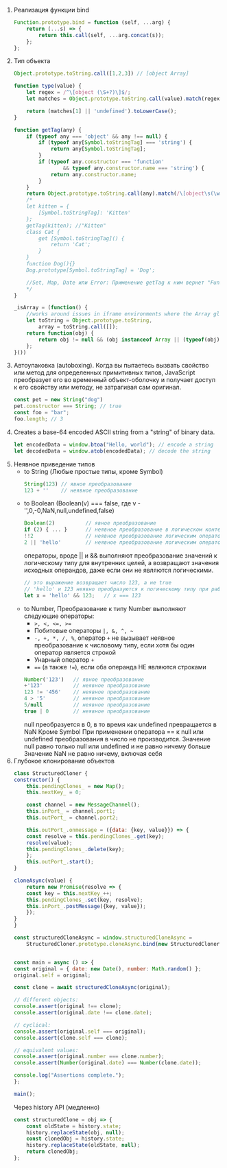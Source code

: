 1.  Реализация функции bind
    ```javascript
    Function.prototype.bind = function (self, ...arg) {
        return (...s) => {
            return this.call(self, ...arg.concat(s));
        };
    };
    ```
2. Тип объекта
    ```javascript
    Object.prototype.toString.call([1,2,3]) // [object Array]

    function type(value) {
        let regex = /^\[object (\S+?)\]$/;
        let matches = Object.prototype.toString.call(value).match(regex) || [];

        return (matches[1] || 'undefined').toLowerCase();
    }

    function getTag(any) {
        if (typeof any === 'object' && any !== null) {
            if (typeof any[Symbol.toStringTag] === 'string') {
                return any[Symbol.toStringTag];
            }
            if (typeof any.constructor === 'function' 
                    && typeof any.constructor.name === 'string') {
                return any.constructor.name;
            }
        }
        return Object.prototype.toString.call(any).match(/\[object\s(\w+)]/)[1];
        /*
        let kitten = {
            [Symbol.toStringTag]: 'Kitten'
        };
        getTag(kitten); //"Kitten"
        class Cat {
            get [Symbol.toStringTag]() {
                return 'Cat';
            }
        }
        function Dog(){}
        Dog.prototype[Symbol.toStringTag] = 'Dog';

        //Set, Map, Date или Error: Применение getTag к ним вернет "Function", потому что это и есть функции — конструкторы итерируемых коллекций, даты и ошибки. От экземпляров мы получим соответственно — "Set", "Map", "Date" и "Error".
        */
    }

    _isArray = (function() { 
        //works around issues in iframe environments where the Array global isn't shared, thus if the object originates in a different window/iframe, "(obj instanceof Array)" will evaluate false. We added some speed optimizations to avoid Object.prototype.toString.call() unless it's absolutely necessary because it's VERY slow (like 20x slower)
        let toString = Object.prototype.toString,
            array = toString.call([]);
        return function(obj) {
            return obj != null && (obj instanceof Array || (typeof(obj) === "object" && !!obj.push && toString.call(obj) === array));
        };
    }())
    ```
3. Автоупаковка (autoboxing). Когда вы пытаетесь вызвать свойство или метод для определенных примитивных типов, JavaScript преобразует его во временный объект-оболочку и получает доступ к его свойству или методу, не затрагивая сам оригинал.
    ```javascript
    const pet = new String("dog")
    pet.constructor === String; // true
    const foo = "bar";
    foo.length; // 3
    ```
4. Creates a base-64 encoded ASCII string from a "string" of binary data.
    ```javascript
    let encodedData = window.btoa("Hello, world"); // encode a string
    let decodedData = window.atob(encodedData); // decode the string
    ```
5. Неявное приведение типов
    * to String (Любые простые типы, кроме Symbol)
        ```javascript
        String(123) // явное преобразование
        123 + ''    // неявное преобразование
        ```
    * to Boolean (Boolean(v) === false, где v - '',0,-0,NaN,null,undefined,false)
        ```javascript
        Boolean(2)          // явное преобразование
        if (2) { ... }      // неявное преобразование в логическом контексте
        !!2                 // неявное преобразование логическим оператором
        2 || 'hello'        // неявное преобразование логическим оператором
        ```
        операторы, вроде || и && выполняют преобразование значений к логическому типу для внутренних целей, а возвращают значения исходных операндов, даже если они не являются логическими.
        ```javascript
        // это выражение возвращает число 123, а не true
        // 'hello' и 123 неявно преобразуются к логическому типу при работе оператора && для вычисления значения выражения
        let x = 'hello' && 123;   // x === 123
        ```
    * to Number, Преобразование к типу Number выполняют следующие операторы: 
        * `>, <, <=, >=`
        * Побитовые операторы `|, &, ^, ~`
        * `-, +, *, /, %`, оператор `+` не вызывает неявное преобразование к числовому типу, если хотя бы один оператор является строкой
        * Унарный оператор `+`
        * `==` (а также `!=`), если оба операнда НЕ являются строками
        ```javascript
        Number('123')   // явное преобразование
        +'123'          // неявное преобразование
        123 != '456'    // неявное преобразование
        4 > '5'         // неявное преобразование
        5/null          // неявное преобразование
        true | 0        // неявное преобразование
        ```
        null преобразуется в 0, в то время как undefined превращается в NaN
        Кроме Symbol
        При применении оператора == к null или undefined преобразования в число не производится. Значение null равно только null или undefined и не равно ничему больше
        Значение NaN не равно ничему, включая себя
6. Глубокое клонирование объектов
    ```javascript
    class StructuredCloner {
    constructor() {
        this.pendingClones_ = new Map();
        this.nextKey_ = 0;

        const channel = new MessageChannel();
        this.inPort_ = channel.port1;
        this.outPort_ = channel.port2;

        this.outPort_.onmessage = ({data: {key, value}}) => {
        const resolve = this.pendingClones_.get(key);
        resolve(value);
        this.pendingClones_.delete(key);
        };
        this.outPort_.start();
    }

    cloneAsync(value) {
        return new Promise(resolve => {
        const key = this.nextKey_++;
        this.pendingClones_.set(key, resolve);
        this.inPort_.postMessage({key, value});
        });
    }
    }

    const structuredCloneAsync = window.structuredCloneAsync =
        StructuredCloner.prototype.cloneAsync.bind(new StructuredCloner);


    const main = async () => {
    const original = { date: new Date(), number: Math.random() };
    original.self = original;

    const clone = await structuredCloneAsync(original);

    // different objects:
    console.assert(original !== clone);
    console.assert(original.date !== clone.date);

    // cyclical:
    console.assert(original.self === original);
    console.assert(clone.self === clone);

    // equivalent values:
    console.assert(original.number === clone.number);
    console.assert(Number(original.date) === Number(clone.date));

    console.log("Assertions complete.");
    };

    main();
    ```
    Через history API (медленно)
    ```javascript
    const structuredClone = obj => {
        const oldState = history.state;
        history.replaceState(obj, null);
        const clonedObj = history.state;
        history.replaceState(oldState, null);
        return clonedObj;
    };
    ```